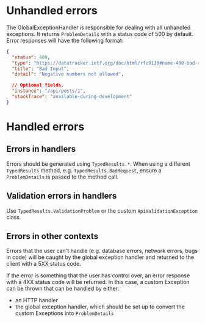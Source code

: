# Unhandled errors
The GlobalExceptionHandler is responsible for dealing with all unhandled exceptions. It returns 
`ProblemDetails` with a status code of 500 by default. Error responses will have the following 
format:
```json
{
  "status": 400,
  "type": "https://datatracker.ietf.org/doc/html/rfc9110#name-400-bad-request",
  "title": "Bad Input",
  "detail": "Negative numbers not allowed",

  // Optional fields.
  "instance": "/api/posts/1",
  "stackTrace": "available-during-development"
}
```

# Handled errors
## Errors in handlers
Errors should be generated using `TypedResults.*`. When using a different `TypedResults` method, 
e.g. `TypedResults.BadRequest`, ensure a `ProblemDetails` is passed to the method call.

## Validation errors in handlers
Use `TypedResults.ValidationProblem` or the custom `ApiValidationException` class.

## Errors in other contexts
Errors that the user can't handle (e.g. database errors, network errors, bugs in code) will 
be caught by the global exception handler and returned to the client with a 5XX status code. 

If the error is something that the user has control over, an error response with a 4XX status code 
will be returned.  In this case, a custom Exception can be thrown that can be handled by either:
- an HTTP handler
- the global exception handler, which should be set up to convert the custom Exceptions into 
  `ProblemDetails`
